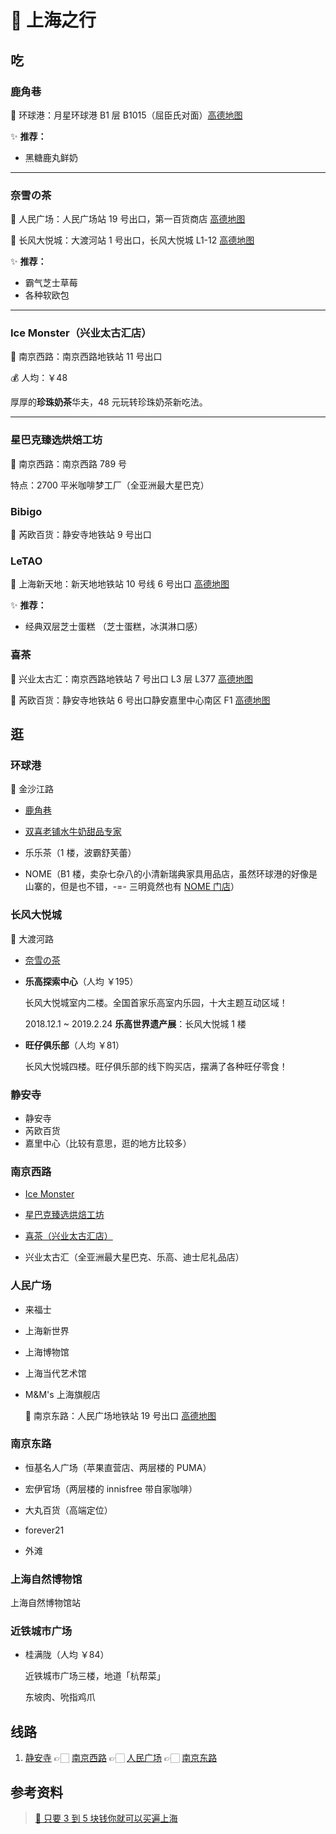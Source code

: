 # 🚆 上海之行

## 吃

### 鹿角巷 <el-rate :value="4.2" disabled show-score text-color="#ff9900" score-template="4.2"/>

📍 环球港：月星环球港 B1 层 B1015（屈臣氏对面）[高德地图](http://f.amap.com/5jfzO_0985CJb)

✨ **推荐：**

- <el-badge value="招牌" type="warning">黑糖鹿丸鲜奶</el-badge>

---

### 奈雪の茶 <el-rate :value="4.5" disabled show-score text-color="#ff9900" score-template="4.5"/>

📍 人民广场：人民广场站 19 号出口，第一百货商店 [高德地图](http://f.amap.com/2eVaS_07E6bjU)

📍 长风大悦城：大渡河站 1 号出口，长风大悦城 L1-12 [高德地图](http://f.amap.com/1p7Yl_0476b7I)

✨ **推荐：**

- <el-badge value="招牌" type="warning">霸气芝士草莓</el-badge>
- 各种软欧包

---

### Ice Monster（兴业太古汇店） <el-rate :value="4.5" disabled show-score text-color="#ff9900" score-template="4.5"/>

📍 南京西路：南京西路地铁站 11 号出口

💰 人均：￥48

厚厚的**珍珠奶茶**华夫，48 元玩转珍珠奶茶新吃法。

---

### 星巴克臻选烘焙工坊 <el-rate :value="3.5" disabled show-score text-color="#ff9900" score-template="3.5"/>

📍 南京西路：南京西路 789 号

特点：2700 平米咖啡梦工厂（全亚洲最大星巴克）

### Bibigo

📍 芮欧百货：静安寺地铁站 9 号出口

### LeTAO

📍 上海新天地：新天地地铁站 10 号线 6 号出口 [高德地图](http://f.amap.com/4HpfR_0015ArF)

✨ **推荐：**

- <el-badge value="招牌" type="warning">经典双层芝士蛋糕</el-badge> （芝士蛋糕，冰淇淋口感）

### 喜茶 <el-rate :value="3.5" disabled show-score text-color="#ff9900" score-template="3.5"/>

📍 兴业太古汇：南京西路地铁站 7 号出口 L3 层 L377 [高德地图](http://f.amap.com/62vCR_0435wEK)

📍 芮欧百货：静安寺地铁站 6 号出口静安嘉里中心南区 F1 [高德地图](http://f.amap.com/58QNs_0C462nT)

## 逛

### 环球港

📍 金沙江路

- [鹿角巷](#鹿角巷)

- [双喜老铺水牛奶甜品专家](https://www.xiaohongshu.com/discovery/item/5ae5b823aac7cb3c1a785afc?xhsshare=CopyLink&appuid=59cbc75f20e88f172f5ec3b5&apptime=1543335908)

- 乐乐茶（1 楼，波霸舒芙蕾）

- NOME（B1 楼，卖杂七杂八的小清新瑞典家具用品店，虽然环球港的好像是山寨的，但是也不错，-=- 三明竟然也有 [NOME 门店](http://www.nome.com/store/)）

### 长风大悦城

📍 大渡河路

- [奈雪の茶](#奈雪の茶)

- **乐高探索中心**（人均 ￥195）

    长风大悦城室内二楼。全国首家乐高室内乐园，十大主题互动区域！

    2018.12.1 ~ 2019.2.24 **乐高世界遗产展**：长风大悦城 1 楼

- **旺仔俱乐部**（人均 ￥81）

    长风大悦城四楼。旺仔俱乐部的线下购买店，摆满了各种旺仔零食！

### 静安寺

- 静安寺
- 芮欧百货
- 嘉里中心（比较有意思，逛的地方比较多）

### 南京西路

- [Ice Monster](#ice-monster（兴业太古汇店）)

- [星巴克臻选烘焙工坊](#星巴克臻选烘焙工坊)

- [喜茶（兴业太古汇店）](#喜茶)

- 兴业太古汇（全亚洲最大星巴克、乐高、迪士尼礼品店）

### 人民广场

- 来福士

- 上海新世界

- 上海博物馆

- 上海当代艺术馆

- M&M's 上海旗舰店

    📍 南京东路：人民广场地铁站 19 号出口 [高德地图](http://f.amap.com/36FZD_0885XBM)

### 南京东路

- 恒基名人广场（苹果直营店、两层楼的 PUMA）

- 宏伊官场（两层楼的 innisfree 带自家咖啡）

- 大丸百货（高端定位）

- forever21

- 外滩

### 上海自然博物馆

上海自然博物馆站

### 近铁城市广场

- 桂满陇（人均 ￥84）

    近铁城市广场三楼，地道「杭帮菜」

    东坡肉、吮指鸡爪

## 线路

1. [静安寺](#静安寺) 👉🏻 [南京西路](#南京西路) 👉🏻 [人民广场](人民广场) 👉🏻 [南京东路](南京东路)

## 参考资料

> [📕 只要 3 到 5 块钱你就可以买遍上海](https://www.xiaohongshu.com/discovery/item/5ac8f715672e141fc021307b?xhsshare=CopyLink&appuid=59cbc75f20e88f172f5ec3b5&apptime=1543334584)

<export-image-btn :scale="2"/>

<style lang="scss">
.el-rate {
  display: inline-block;

  span {
    line-height: 18px;

    &.el-rate__text {
      display: inline-block;
      vertical-align: top;
      font-size: 15px;
    }
  }
}
</style>